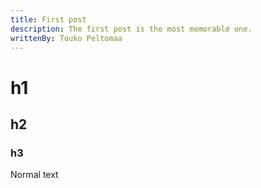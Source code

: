 ```yaml
---
title: First post
description: The first post is the most memorable one.
writtenBy: Touko Peltomaa
---
```


# h1
## h2
### h3

Normal text
